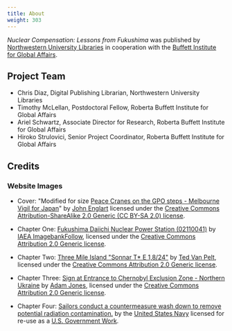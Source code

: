 ```yaml
---
title: About
weight: 303
---
```


_Nuclear Compensation: Lessons from Fukushima_ was published by [Northwestern University Libraries](https://www.library.northwestern.edu/research/scholarly/digital-publishing.html) in cooperation with the [Buffett Institute for Global Affairs](https://buffett.northwestern.edu/). 

## Project Team

- Chris Diaz, Digital Publishing Librarian, Northwestern University Libraries
- Timothy McLellan, Postdoctoral Fellow, Roberta Buffett Institute for Global Affairs
- Ariel Schwartz, Associate Director for Research, Roberta Buffett Institute for Global Affairs
- Hiroko Strulovici, Senior Project Coordinator, Roberta Buffett Institute for Global Affairs

## Credits

### Website Images

- Cover: "Modified for size [Peace Cranes on the GPO steps - Melbourne Vigil for Japan](https://www.flickr.com/photos/sandocap/5605798325/)" by [John Englart](https://www.flickr.com/photos/takver/) licensed under the [Creative Commons Attribution-ShareAlike 2.0 Generic (CC BY-SA 2.0) license](https://creativecommons.org/licenses/by-sa/2.0/).

- Chapter One: [Fukushima Daiichi Nuclear Power Station (02110041)](https://flic.kr/p/qcinzK) by [IAEA ImagebankFollow](https://www.flickr.com/photos/iaea_imagebank/), licensed under the [Creative Commons Attribution 2.0 Generic license](https://creativecommons.org/licenses/by/2.0). 

- Chapter Two: [Three Mile Island "Sonnar T* E 1,8/24"](https://flic.kr/p/e3XYEi) by [Ted Van Pelt](https://www.flickr.com/photos/bantam10/), licensed under the [Creative Commons Attribution 2.0 Generic license](https://creativecommons.org/licenses/by/2.0). 

- Chapter Three: [Sign at Entrance to Chernobyl Exclusion Zone - Northern Ukraine](https://flic.kr/p/GSu7Qh) by [Adam Jones](https://www.flickr.com/people/41000732@N04), licensed under the [Creative Commons Attribution 2.0 Generic license](https://creativecommons.org/licenses/by/2.0). 

- Chapter Four: [Sailors conduct a countermeasure wash down to remove potential radiation contamination.](https://flic.kr/p/9u3dAX) by the [United States Navy](https://www.flickr.com/photos/usnavy/) licensed for re-use as a [U.S. Government Work](https://www.usa.gov/government-works). 